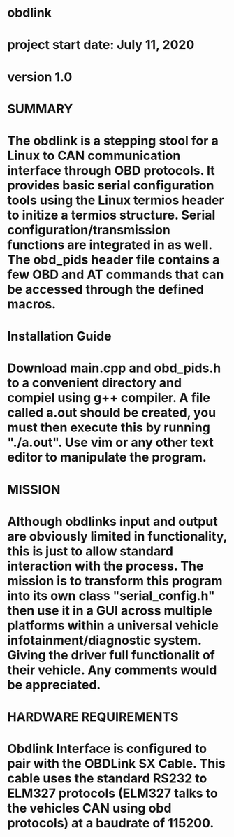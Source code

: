 # obdlink
# project start date: July 11, 2020
# version 1.0 

# SUMMARY
#  The obdlink is a stepping stool for a Linux to CAN communication interface through OBD protocols. It provides basic serial configuration tools using the Linux termios header to initize a termios structure. Serial configuration/transmission functions are integrated in as well. The obd_pids header file contains a few OBD and AT commands that can be accessed through the defined macros. 

# Installation Guide
#   Download main.cpp and obd_pids.h to a convenient directory and compiel using g++ compiler. A file called a.out should be created, you must then execute this by running "./a.out". Use vim or any other text editor to manipulate the program. 

# MISSION
#   Although obdlinks input and output are obviously limited in functionality, this is just to allow standard interaction with the process. The mission is to transform this program into its own class "serial_config.h" then use it in a GUI across multiple platforms within a universal vehicle infotainment/diagnostic system. Giving the driver full functionalit of their vehicle. Any comments would be appreciated. 

# HARDWARE REQUIREMENTS
#   Obdlink Interface is configured to pair with the OBDLink SX Cable. This cable uses the standard RS232 to ELM327 protocols (ELM327 talks to the vehicles CAN using obd protocols) at a baudrate of 115200. 
